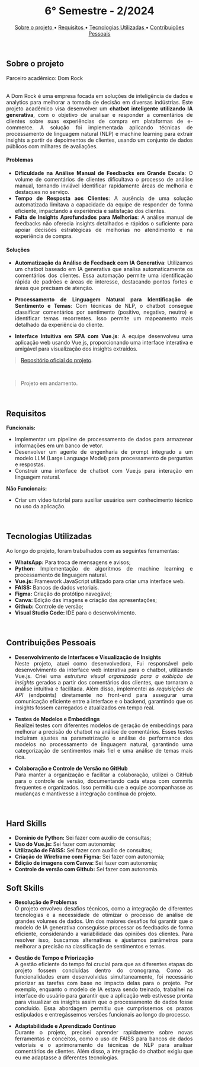 <h1 align="center"> 6° Semestre - 2/2024 </h1>
<p align="center">
  <a href ="#sobre-o-projeto"> Sobre o projeto  </a>  • 
  <a href ="#requisitos"> Requisitos </a>  • 
  <a href ="#tecnologias-utilizadas"> Tecnologias Utilizadas </a>  •
  <a href ="#contribuições-pessoais"> Contribuições Pessoais </a>  
</p>
<br>

## Sobre o projeto 

<div align="justify">
  Parceiro acadêmico: Dom Rock
  <br><br>
  
  A Dom Rock é uma empresa focada em soluções de inteligência de dados e analytics para melhorar a tomada de decisão em diversas indústrias. Este projeto acadêmico visa desenvolver um **chatbot inteligente utilizando IA generativa**, com o objetivo de analisar e responder a comentários de clientes sobre suas experiências de compra em plataformas de e-commerce. A solução foi implementada aplicando técnicas de processamento de linguagem natural (NLP) e machine learning para extrair insights a partir de depoimentos de clientes, usando um conjunto de dados públicos com milhares de avaliações.
  
<div>
  
#### Problemas

- **Dificuldade na Análise Manual de Feedbacks em Grande Escala**: O volume de comentários de clientes dificultava o processo de análise manual, tornando inviável identificar rapidamente áreas de melhoria e destaques no serviço.
- **Tempo de Resposta aos Clientes**: A ausência de uma solução automatizada limitava a capacidade da equipe de responder de forma eficiente, impactando a experiência e satisfação dos clientes.
- **Falta de Insights Aprofundados para Melhorias**: A análise manual de feedbacks não oferecia insights detalhados e rápidos o suficiente para apoiar decisões estratégicas de melhorias no atendimento e na experiência de compra.

#### Soluções

- **Automatização da Análise de Feedback com IA Generativa**: Utilizamos um chatbot baseado em IA generativa que analisa automaticamente os comentários dos clientes. Essa automação permite uma identificação rápida de padrões e áreas de interesse, destacando pontos fortes e áreas que precisam de atenção.
  
- **Processamento de Linguagem Natural para Identificação de Sentimento e Temas**: Com técnicas de NLP, o chatbot consegue classificar comentários por sentimento (positivo, negativo, neutro) e identificar temas recorrentes. Isso permite um mapeamento mais detalhado da experiência do cliente.
  
- **Interface Intuitiva em SPA com Vue.js**: A equipe desenvolveu uma aplicação web usando Vue.js, proporcionando uma interface interativa e amigável para visualização dos insights extraídos.
  
> [Repositório oficial do projeto](https://github.com/atomofatec/API-DOMROCK).

<br>

> Projeto em andamento.

<br>
  
## Requisitos
 
**Funcionais:**<br>
- Implementar um pipeline de processamento de dados para armazenar informações em um banco de vetor.
- Desenvolver um agente de engenharia de prompt integrado a um modelo LLM (Large Language Model) para processamento de perguntas e respostas.
- Construir uma interface de chatbot com Vue.js para interação em linguagem natural.
  
**Não Funcionais:**<br>
- Criar um vídeo tutorial para auxiliar usuários sem conhecimento técnico no uso da aplicação.


<br>

## Tecnologias Utilizadas
Ao longo do projeto, foram trabalhados com as seguintes ferramentas:
<br>
  - **WhatsApp:** Para troca de mensagens e avisos;
  - **Python:** Implementação de algoritmos de machine learning e processamento de linguagem natural.
  - **Vue.js:** Framework JavaScript utilizado para criar uma interface web.
  - **FAISS:** Bancos de dados vetoriais.
  - **Figma:** Criação do protótipo navegável;
  - **Canva:** Edição das imagens e criação das apresentações;
  - **Github:** Controle de versão;
  - **Visual Studio Code:** IDE para o desenvolvimento.
  
<br>

## Contribuições Pessoais

  - **Desenvolvimento de Interfaces e Visualização de Insights**  
Neste projeto, atuei como desenvolvedora, Fui responsável pelo desenvolvimento da interface web interativa para o chatbot, utilizando Vue.js. Criei uma *estrutura visual organizada para a exibição de insights* gerados a partir dos comentários dos clientes, que tornaram a análise intuitiva e facilitada.
Além disso, implementei as *requisições de API* (endpoints) diretamente no front-end para assegurar uma comunicação eficiente entre a interface e o backend, garantindo que os insights fossem carregados e atualizados em tempo real.

  - **Testes de Modelos e Embeddings**  
Realizei testes com diferentes modelos de geração de embeddings para melhorar a precisão do chatbot na análise de comentários. Esses testes incluíram ajustes na parametrização e análise de performance dos modelos no processamento de linguagem natural, garantindo uma categorização de sentimentos mais fiel e uma análise de temas mais rica.

  - **Colaboração e Controle de Versão no GitHub**  
Para manter a organização e facilitar a colaboração, utilizei o GitHub para o controle de versão, documentando cada etapa com commits frequentes e organizados. Isso permitiu que a equipe acompanhasse as mudanças e mantivesse a integração contínua do projeto.

<div>

<br>

## Hard Skills
  - **Dominio de Python:** Sei fazer com auxílio de consultas;
  - **Uso do Vue.js:** Sei fazer com autonomia;
  - **Utilização de FAISS:** Sei fazer com auxílio de consultas;
  - **Criação de Wireframe com Figma:** Sei fazer com autonomia;
  - **Edição de imagens com Canva:** Sei fazer com autonomia;
  - **Controle de versão com Github:** Sei fazer com autonomia.

## Soft Skills
  - **Resolução de Problemas**  
O projeto envolveu desafios técnicos, como a integração de diferentes tecnologias e a necessidade de otimizar o processo de análise de grandes volumes de dados. Um dos maiores desafios foi garantir que o modelo de IA generativa conseguisse processar os feedbacks de forma eficiente, considerando a variabilidade das opiniões dos clientes. Para resolver isso, buscamos alternativas e ajustamos parâmetros para melhorar a precisão na classificação de sentimentos e temas.

  - **Gestão de Tempo e Priorização**  
A gestão eficiente do tempo foi crucial para que as diferentes etapas do projeto fossem concluídas dentro do cronograma. Como as funcionalidades eram desenvolvidas simultaneamente, foi necessário priorizar as tarefas com base no impacto delas para o projeto. Por exemplo, enquanto o modelo de IA estava sendo treinado, trabalhei na interface do usuário para garantir que a aplicação web estivesse pronta para visualizar os insights assim que o processamento de dados fosse concluído. Essa abordagem permitiu que cumpríssemos os prazos estipulados e entregássemos versões funcionais ao longo do processo.

  - **Adaptabilidade e Aprendizado Contínuo**  
Durante o projeto, precisei aprender rapidamente sobre novas ferramentas e conceitos, como o uso de FAISS para bancos de dados vetoriais e o aprimoramento de técnicas de NLP para analisar comentários de clientes. Além disso, a integração do chatbot exigiu que eu me adaptasse a diferentes tecnologias.
